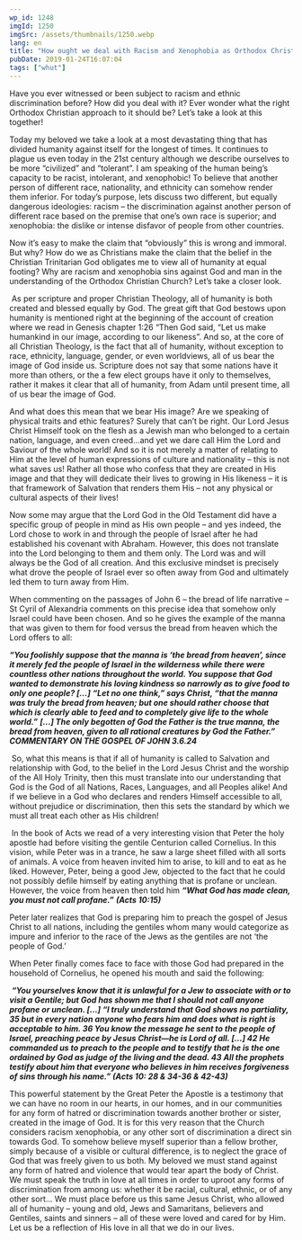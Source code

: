 ```yaml
---
wp_id: 1248
imgId: 1250
imgSrc: /assets/thumbnails/1250.webp
lang: en
title: "How ought we deal with Racism and Xenophobia as Orthodox Christians?"
pubDate: 2019-01-24T16:07:04
tags: ["whut"]
---
```


<!-- page: 6 -->

<p>Have you ever witnessed or been subject to racism and ethnic discrimination before? How did you deal with it? Ever wonder what the right Orthodox Christian approach to it should be? Let’s take a look at this together!<span data-ccp-props="{&quot;201341983&quot;:0,&quot;335559739&quot;:160,&quot;335559740&quot;:259}"> </span></p>
<p>Today my beloved we take a look at a most devastating thing that has divided humanity against itself for the longest of times. It continues to plague us even today in the 21<span data-fontsize="11">st</span> century although we describe ourselves to be more “civilized” and “tolerant”. I am speaking of the human being’s capacity to be racist, intolerant, and xenophobic! To believe that another person of different race, nationality, and ethnicity can somehow render them inferior. For today’s purpose, lets discuss two different, but equally dangerous ideologies: racism – the discrimination against another person of different race based on the premise that one’s own race is superior; and xenophobia: the dislike or intense disfavor of people from other countries. <span data-ccp-props="{&quot;201341983&quot;:0,&quot;335559739&quot;:160,&quot;335559740&quot;:259}"> </span></p>
<p>Now it’s easy to make the claim that “obviously” this is wrong and immoral. But why? How do we as Christians make the claim that the belief in the Christian Trinitarian God obligates me to view all of humanity at equal footing? Why are racism and xenophobia sins against God and man in the understanding of the Orthodox Christian Church? Let’s take a closer look. <span data-ccp-props="{&quot;201341983&quot;:0,&quot;335559739&quot;:160,&quot;335559740&quot;:259}"> </span></p>
<p><span data-ccp-props="{&quot;201341983&quot;:0,&quot;335559739&quot;:160,&quot;335559740&quot;:259}"> </span>As per scripture and proper Christian Theology, all of humanity is both created and blessed equally by God. The great gift that God bestows upon humanity is mentioned right at the beginning of the account of creation where we read in Genesis chapter 1:26 “Then God said, “Let us make humankind in our image, according to our likeness”. And so, at the core of all Christian Theology, is the fact that all of humanity, without exception to race, ethnicity, language, gender, or even worldviews, all of us bear the image of God inside us. Scripture does not say that some nations have it more than others, or the a few elect groups have it only to themselves, rather it makes it clear that all of humanity, from Adam until present time, all of us bear the image of God. <span data-ccp-props="{&quot;201341983&quot;:0,&quot;335559739&quot;:160,&quot;335559740&quot;:259}"> </span></p>
<p>And what does this mean that we bear His image? Are we speaking of physical traits and ethic features? Surely that can’t be right. Our Lord Jesus Christ Himself took on the flesh as a Jewish man who belonged to a certain nation, language, and even creed…and yet we dare call Him the Lord and Saviour of the whole world! And so it is not merely a matter of relating to Him at the level of human expressions of culture and nationality – this is not what saves us! Rather all those who confess that they are created in His image and that they will dedicate their lives to growing in His likeness – it is that framework of Salvation that renders them His – not any physical or cultural aspects of their lives! <span data-ccp-props="{&quot;201341983&quot;:0,&quot;335559739&quot;:160,&quot;335559740&quot;:259}"> </span></p>
<p>Now some may argue that the Lord God in the Old Testament did have a specific group of people in mind as His own people – and yes indeed, the Lord chose to work in and through the people of Israel after he had established his covenant with Abraham. However, this does not translate into the Lord belonging to them and them only. The Lord was and will always be the God of all creation. And this exclusive mindset is precisely what drove the people of Israel ever so often away from God and ultimately led them to turn away from Him. <span data-ccp-props="{&quot;201341983&quot;:0,&quot;335559739&quot;:160,&quot;335559740&quot;:259}"> </span></p>
<p>When commenting on the passages of John 6 &#8211; the bread of life narrative – St Cyril of Alexandria comments on this precise idea that somehow only Israel could have been chosen. And so he gives the example of the manna that was given to them for food versus the bread from heaven which the Lord offers to all: <span data-ccp-props="{&quot;201341983&quot;:0,&quot;335559739&quot;:160,&quot;335559740&quot;:259}"> </span></p>
<p><b><i>“</i></b><b><i>You foolishly suppose that the manna is </i></b><b><i>‘</i></b><b><i>the bread from heaven</i></b><b><i>’</i></b><b><i>, since it merely fed the people of Israel in the wilderness while there were countless other nations throughout the world. You suppose that God wanted to demonstrate his loving kindness so narrowly as to give food to only one people?</i></b><b><i> [</i></b><b><i>…</i></b><b><i>]</i></b> <b><i>“</i></b><b><i>Let no one think,</i></b><b><i>”</i></b><b><i> says Christ, </i></b><b><i>“</i></b><b><i>that the manna was truly the bread from heaven; but one should rather choose that which is clearly able to feed and to completely give life to the whole world.</i></b><b><i>”</i></b> <b><i>[</i></b><b><i>…</i></b><b><i>]</i></b><b><i> The only begotten of God the Father is the true manna, the bread from heaven, given to all rational creatures by God the Father.</i></b><b><i>”</i></b><b><i> COMMENTARY ON THE GOSPEL OF JOHN 3.6.24</i></b><b><i> </i></b><span data-ccp-props="{&quot;201341983&quot;:0,&quot;335559739&quot;:160,&quot;335559740&quot;:259}"> </span></p>
<p><span data-ccp-props="{&quot;201341983&quot;:0,&quot;335559739&quot;:160,&quot;335559740&quot;:259}"> </span>So, what this means is that if all of humanity is called to Salvation and relationship with God, to the belief in the Lord Jesus Christ and the worship of the All Holy Trinity, then this must translate into our understanding that God is the God of all Nations, Races, Languages, and all Peoples alike! And if we believe in a God who declares and renders Himself accessible to all, without prejudice or discrimination, then this sets the standard by which we must all treat each other as His children! <span data-ccp-props="{&quot;201341983&quot;:0,&quot;335559739&quot;:160,&quot;335559740&quot;:259}"> </span></p>
<p><span data-ccp-props="{&quot;201341983&quot;:0,&quot;335559739&quot;:160,&quot;335559740&quot;:259}"> </span>In the book of Acts we read of a very interesting vision that Peter the holy apostle had before visiting the gentile Centurion called Cornelius. In this vision, while Peter was in a trance, he saw a large sheet filled with all sorts of animals. A voice from heaven invited him to arise, to kill and to eat as he liked. However, Peter, being a good Jew, objected to the fact that he could not possibly defile himself by eating anything that is profane or unclean. However, the voice from heaven then told him <b><i>“What God has made clean, you must not call profane.”</i></b> <b><i>(Acts 10:15) </i></b><span data-ccp-props="{&quot;201341983&quot;:0,&quot;335559739&quot;:160,&quot;335559740&quot;:259}"> </span></p>
<p>Peter later realizes that God is preparing him to preach the gospel of Jesus Christ to all nations, including the gentiles whom many would categorize as impure and inferior to the race of the Jews as the gentiles are not ‘the people of God.’ <span data-ccp-props="{&quot;201341983&quot;:0,&quot;335559739&quot;:160,&quot;335559740&quot;:259}"> </span></p>
<p>When Peter finally comes face to face with those God had prepared in the household of Cornelius, he opened his mouth and said the following: <span data-ccp-props="{&quot;201341983&quot;:0,&quot;335559739&quot;:160,&quot;335559740&quot;:259}"> </span></p>
<p><span data-ccp-props="{&quot;201341983&quot;:0,&quot;335559739&quot;:160,&quot;335559740&quot;:259}"> </span><b><i>“You yourselves know that it is unlawful for a Jew to associate with or to visit a Gentile; but God has shown me that I should not call anyone profane or unclean.</i></b><b><i> […] </i></b><b><i>“I truly understand that God shows no partiality, 35 but in every nation anyone who fears him and does what is right is acceptable to him. 36 You know the message he sent to the people of Israel, preaching peace by Jesus Christ—he is Lord of all. </i></b><b><i>[…]</i></b><b><i> 42 He commanded us to preach to the people and to testify that he is the one ordained by God as judge of the living and the dead. 43 All the prophets testify about him that everyone who believes in him receives forgiveness of sins through his name.”</i></b><b><i> (Acts 10: 28 &amp; 34-36 &amp; 42-43) </i></b><span data-ccp-props="{&quot;201341983&quot;:0,&quot;335559739&quot;:160,&quot;335559740&quot;:259}"> </span></p>
<p>This powerful statement by the Great Peter the Apostle is a testimony that we can have no room in our hearts, in our homes, and in our communities for any form of hatred or discrimination towards another brother or sister, created in the image of God. It is for this very reason that the Church considers racism xenophobia, or any other sort of discrimination a direct sin towards God. To somehow believe myself superior than a fellow brother, simply because of a visible or cultural difference, is to neglect the grace of God that was freely given to us both. My beloved we must stand against any form of hatred and violence that would tear apart the body of Christ. We must speak the truth in love at all times in order to uproot any forms of discrimination from among us: whether it be racial, cultural, ethnic, or of any other sort… We must place before us this same Jesus Christ, who allowed all of humanity &#8211; young and old, Jews and Samaritans, believers and Gentiles, saints and sinners – all of these were loved and cared for by Him. Let us be a reflection of His love in all that we do in our lives.   <span data-ccp-props="{&quot;201341983&quot;:0,&quot;335559739&quot;:160,&quot;335559740&quot;:259}"> </span></p>
